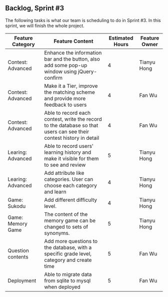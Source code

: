 ## Backlog, Sprint #3

The following tasks is what our team is scheduling to do in Sprint #3. In this sprint, we will finish the whole project.

| Feature Category  | Feature Content                          | Estimated Hours | Feature Owner |
| ----------------- | ---------------------------------------- | --------------- | ------------- |
| Contest: Advanced | Enhance the information bar and the button, also add some pop-up window using jQuery-confirm | 4               | Tianyu Hong        |
| Contest: Advanced | Make it a Tier, improve the matching scheme and provide more feedback to users | 4               | Fan Wu        |
| Contest: Advanced | Able to record each contest, write the record to the database so that users can see their contest history in detail | 4               | Fan Wu        |
| Learing: Advanced | Able to record users' learning history and make it visible for them to see and review | 5               | Tianyu Hong   |
| Learing: Advanced | Add attribute like categories. User can choose each category and learn | 4               | Tianyu Hong       |
| Game: Sukodu      | Add different difficulty level.     | 4               | Tianyu Hong   |
| Game: Memory Game | The content of the memory game can be changed to sets of synonyms. | 5               | Tianyu Hong   |
| Question contents |Add more questions to the database, with a specific grade level, category and create time | 5               | Fan Wu        |
| Deployment | Able to migrate data from sqlite to mysql when deployed | 5               | Fan Wu        |

